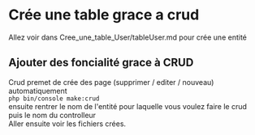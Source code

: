 # Crée une table grace a crud 
Allez voir dans Cree_une_table_User/tableUser.md pour crée une entité

## Ajouter des foncialité grace à CRUD
Crud premet de crée des page (supprimer / editer / nouveau) automatiquement\
`php bin/console make:crud`\
ensuite rentrer le nom de l'entité pour laquelle vous voulez faire le crud\
puis le nom du controlleur\
Aller ensuite voir les fichiers crées.
